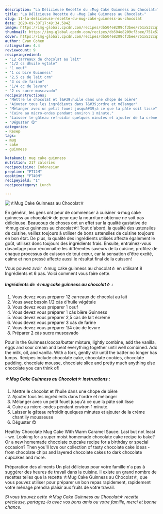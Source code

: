 ```yaml
---
description: "La Délicieuse Recette du ☆Mug Cake Guinness au Chocolat☆"
title: "La Délicieuse Recette du ☆Mug Cake Guinness au Chocolat☆"
slug: 11-la-delicieuse-recette-du-mug-cake-guinness-au-chocolat
date: 2020-09-30T17:49:34.584Z
image: https://img-global.cpcdn.com/recipes/db504e8209cf3bee/751x532cq70/☆mug-cake-guinness-au-chocolat☆-photo-principale-de-la-recette.jpg
thumbnail: https://img-global.cpcdn.com/recipes/db504e8209cf3bee/751x532cq70/☆mug-cake-guinness-au-chocolat☆-photo-principale-de-la-recette.jpg
cover: https://img-global.cpcdn.com/recipes/db504e8209cf3bee/751x532cq70/☆mug-cake-guinness-au-chocolat☆-photo-principale-de-la-recette.jpg
author: Evan Cohen
ratingvalue: 4.4
reviewcount: 9
recipeingredient:
- "12 carreaux de chocolat au lait"
- "1/2 cs dhuile vgtale"
- "1 oeuf"
- "1 cs bire Guinness"
- "2,5 cs de lait crm"
- "3 cs de farine"
- "1/4 cc de levure"
- "2 cs sucre muscavado"
recipeinstructions:
- "Mettre le chocolat et l&#39;huile dans une chope de bière"
- "Ajouter tous les ingrédients dans l&#39;ordre et mélanger"
- "Mélanger avec un petit fouet jusqu&#39;à ce que la pâte soit lisse"
- "Cuire au micro-ondes pendant environ 1 minute."
- "Laisser le gâteau refroidir quelques minutes et ajouter de la crème chantilly mousseuse"
- "Déguster 😋"
categories:
- Resep
tags:
- mug
- cake
- guinness

katakunci: mug cake guinness 
nutrition: 217 calories
recipecuisine: Indonesian
preptime: "PT12M"
cooktime: "PT40M"
recipeyield: "1"
recipecategory: Lunch

---
```



![☆Mug Cake Guinness au Chocolat☆](https://img-global.cpcdn.com/recipes/db504e8209cf3bee/751x532cq70/☆mug-cake-guinness-au-chocolat☆-photo-principale-de-la-recette.jpg)

En général, les gens ont peur de commencer à cuisiner ☆mug cake guinness au chocolat☆ de peur que la nourriture obtenue ne soit pas délicieuse. Beaucoup de choses ont un effet sur la qualité gustative de ☆mug cake guinness au chocolat☆! Tout d'abord, la qualité des ustensiles de cuisine, veillez toujours à utiliser de bons ustensiles de cuisine toujours en bon état. De plus, la qualité des ingrédients utilisés affecte également le goût, utilisez donc toujours des ingrédients frais. Ensuite, entraînez-vous davantage pour reconnaître les différentes saveurs de la cuisine, profitez de chaque processus de cuisson de tout cœur, car la sensation d'être excité, calme et non pressé affecte aussi le résultat final de la cuisson!

<!--inarticleads1-->

Vous pouvez avoir ☆mug cake guinness au chocolat☆ en utilisant 8 Ingrédients et 6 pas. Voici comment vous faire cette.

##### Ingrédients de ☆mug cake guinness au chocolat☆ :

1. Vous devez vous préparer 12 carreaux de chocolat au lait
1. Vous avez besoin 1/2 càs d&#39;huile végétale
1. Vous devez vous préparer 1 oeuf
1. Vous devez vous préparer 1 càs bière Guinness
1. Vous devez vous préparer 2,5 càs de lait écrémé
1. Vous devez vous préparer 3 càs de farine
1. Vous devez vous préparer 1/4 càc de levure
1. Préparer 2 càs sucre muscavado


Pour in the Guinness/cocoa/butter mixture, lightly combine, add the vanilla, eggs and sour cream and beat everything together until well combined. Add the milk, oil, and vanilla. With a fork, gently stir until the batter no longer has lumps. Recipes include chocolate cake, chocolate cookies, chocolate pudding, chocolate mousse, chocolate slice and pretty much anything else chocolate you can think of! 

<!--inarticleads2-->

##### ☆Mug Cake Guinness au Chocolat☆ instructions :

1. Mettre le chocolat et l&#39;huile dans une chope de bière
1. Ajouter tous les ingrédients dans l&#39;ordre et mélanger
1. Mélanger avec un petit fouet jusqu&#39;à ce que la pâte soit lisse
1. Cuire au micro-ondes pendant environ 1 minute.
1. Laisser le gâteau refroidir quelques minutes et ajouter de la crème chantilly mousseuse
1. Déguster 😋


Healthy Chocolate Mug Cake With Warm Caramel Sauce. Last but not least - we. Looking for a super moist homemade chocolate cake recipe to bake? Or a new homemade chocolate cupcake recipe for a birthday or special occasion? Then you&#39;ll love our collection of tasty chocolate cake ideas - from chocolate chips and layered chocolate cakes to dark chocolate cupcakes and more. 

<!--inarticleads1-->

<p>
Préparation des aliments Un plat délicieux pour votre famille n'a pas à suggérer des heures de travail dans la cuisine. Il existe un grand nombre de recettes telles que la recette ☆Mug Cake Guinness au Chocolat☆, que vous pouvez utiliser pour préparer un bon repas rapidement, rapidement votre ménage prendra plaisir aux fruits de votre travail.
</p>

<p>
<i>Si vous trouvez cette ☆Mug Cake Guinness au Chocolat☆ recette précieuse, partagez-la avec vos bons amis ou votre famille, merci et bonne chance.</i>
</p>
